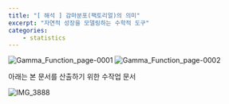 ```yaml
---
title: "[ 해석 ] 감마분포(팩토리얼)의 의미"
excerpt: "자연적 성장을 모델링하는 수학적 도구"
categories:
    - statistics
---
```


![Gamma_Function_page-0001](https://github.com/user-attachments/assets/dbe8c694-2dd4-415d-b1a7-f78178670d08)
![Gamma_Function_page-0002](https://github.com/user-attachments/assets/158052ba-67ab-4863-9d2f-25d75c934986)

아래는 본 문서를 산출하기 위한 수작업 문서

![IMG_3888](https://github.com/user-attachments/assets/020f74a0-a902-4034-bb20-f5ce1708bfa9)